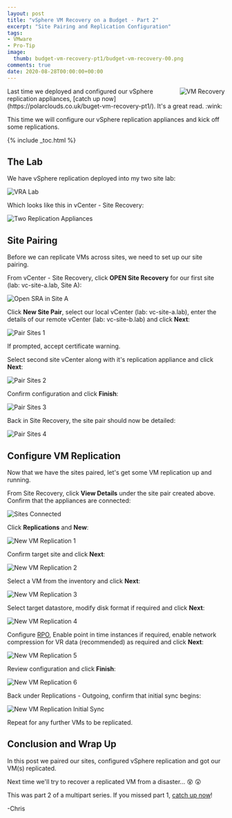 ```yaml
---
layout: post
title: "vSphere VM Recovery on a Budget - Part 2" 
excerpt: "Site Pairing and Replication Configuration"
tags: 
- VMware
- Pro-Tip
image:
  thumb: budget-vm-recovery-pt1/budget-vm-recovery-00.png
comments: true
date: 2020-08-28T00:00:00+00:00
---
```

<img style="float: right; margin: 0px 0px 10px 10px;" alt="VM Recovery" src="/images/budget-vm-recovery-pt1/budget-vm-recovery-00.png">
Last time we deployed and configured our vSphere replication appliances, [catch up now](https://polarclouds.co.uk/buget-vm-recovery-pt1/). It's a great read. :wink:

This time we will configure our vSphere replication appliances and kick off some replications.

{% include _toc.html %}
## The Lab
We have vSphere replication deployed into my two site lab:

<img style="display: block; margin-left: auto; margin-right: auto;" alt="VRA Lab" src="/images/budget-vm-recovery-pt1/budget-vm-recovery-01.png">

Which looks like this in vCenter - Site Recovery:

<img style="display: block; margin-left: auto; margin-right: auto;" alt="Two Replication Appliances" src="/images/budget-vm-recovery-pt1/budget-vm-recovery-20.png">

## Site Pairing
Before we can replicate VMs across sites, we need to set up our site pairing. 

From vCenter - Site Recovery, click **OPEN Site Recovery** for our first site (lab: vc-site-a.lab, Site A):

<img style="display: block; margin-left: auto; margin-right: auto;" alt="Open SRA in Site A" src="/images/budget-vm-recovery-pt2/budget-vm-recovery2-01.png">

Click **New Site Pair**, select our local vCenter (lab: vc-site-a.lab), enter the details of our remote vCenter (lab: vc-site-b.lab) and click **Next**:

<img style="display: block; margin-left: auto; margin-right: auto;" alt="Pair Sites 1" src="/images/budget-vm-recovery-pt2/budget-vm-recovery2-02.png">

If prompted, accept certificate warning.

Select second site vCenter along with it's replication appliance and click **Next**:

<img style="display: block; margin-left: auto; margin-right: auto;" alt="Pair Sites 2" src="/images/budget-vm-recovery-pt2/budget-vm-recovery2-03.png">

Confirm configuration and click **Finish**:

<img style="display: block; margin-left: auto; margin-right: auto;" alt="Pair Sites 3" src="/images/budget-vm-recovery-pt2/budget-vm-recovery2-04.png">

Back in Site Recovery, the site pair should now be detailed:

<img style="display: block; margin-left: auto; margin-right: auto;" alt="Pair Sites 4" src="/images/budget-vm-recovery-pt2/budget-vm-recovery2-05.png">

## Configure VM Replication
Now that we have the sites paired, let's get some VM replication up and running.

From Site Recovery, click **View Details** under the site pair created above. Confirm that the appliances are connected:

<img style="display: block; margin-left: auto; margin-right: auto;" alt="Sites Connected" src="/images/budget-vm-recovery-pt2/budget-vm-recovery2-06.png">

Click **Replications** and **New**:

<img style="display: block; margin-left: auto; margin-right: auto;" alt="New VM Replication 1" src="/images/budget-vm-recovery-pt2/budget-vm-recovery2-07.png">

Confirm target site and click **Next**:

<img style="display: block; margin-left: auto; margin-right: auto;" alt="New VM Replication 2" src="/images/budget-vm-recovery-pt2/budget-vm-recovery2-08.png">

Select a VM from the inventory and click **Next**:

<img style="display: block; margin-left: auto; margin-right: auto;" alt="New VM Replication 3" src="/images/budget-vm-recovery-pt2/budget-vm-recovery2-09.png">

Select target datastore, modify disk format if required and click **Next**:

<img style="display: block; margin-left: auto; margin-right: auto;" alt="New VM Replication 4" src="/images/budget-vm-recovery-pt2/budget-vm-recovery2-10.png">

Configure [RPO](https://en.wikipedia.org/wiki/Disaster_recovery#Recovery_Point_Objective), Enable point in time instances if required, enable network compression for VR data (recommended) as required and click **Next**:

<img style="display: block; margin-left: auto; margin-right: auto;" alt="New VM Replication 5" src="/images/budget-vm-recovery-pt2/budget-vm-recovery2-11.png">

Review configuration and click **Finish**:

<img style="display: block; margin-left: auto; margin-right: auto;" alt="New VM Replication 6" src="/images/budget-vm-recovery-pt2/budget-vm-recovery2-12.png">

Back under Replications - Outgoing, confirm that initial sync begins:

<img style="display: block; margin-left: auto; margin-right: auto;" alt="New VM Replication Initial Sync" src="/images/budget-vm-recovery-pt2/budget-vm-recovery2-13.png">

Repeat for any further VMs to be replicated.

## Conclusion and Wrap Up
In this post we paired our sites, configured vSphere replication and got our VM(s) replicated.

Next time we'll try to recover a replicated VM from a disaster... :dizzy_face: :astonished:

This was part 2 of a multipart series. If you missed part 1, [catch up now](https://polarclouds.co.uk/buget-vm-recovery-pt1/)!

-Chris










